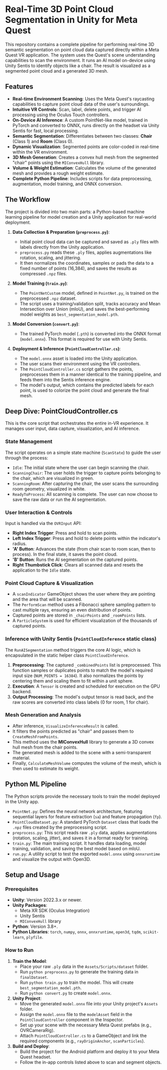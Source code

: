 # Real-Time 3D Point Cloud Segmentation in Unity for Meta Quest

This repository contains a complete pipeline for performing real-time 3D semantic segmentation on point cloud data captured directly within a Meta Quest VR application. The system uses the Quest's scene understanding capabilities to scan the environment. It runs an AI model on-device using Unity Sentis to identify objects like a chair. The result is visualized as a segmented point cloud and a generated 3D mesh.

## Features

* **Real-time Environment Scanning**: Uses the Meta Quest's raycasting capabilities to capture point cloud data of the user's surroundings.
* **Intuitive VR Controls**: Scan, label, delete points, and trigger AI processing using the Oculus Touch controllers.
* **On-Device AI Inference**: A custom PointNet-like model, trained in PyTorch and converted to ONNX, runs directly on the headset via Unity Sentis for fast, local processing.
* **Semantic Segmentation**: Differentiates between two classes: **Chair** (Class 1) and **Room** (Class 0).
* **Dynamic Visualization**: Segmented points are color-coded in real-time within the VR environment.
* **3D Mesh Generation**: Creates a convex hull mesh from the segmented "chair" points using the `MIConvexHull` library.
* **Volume & Weight Estimation**: Calculates the volume of the generated mesh and provides a rough weight estimate.
* **Complete Python Pipeline**: Includes scripts for data preprocessing, augmentation, model training, and ONNX conversion.

## The Workflow

The project is divided into two main parts: a Python-based machine learning pipeline for model creation and a Unity application for real-world deployment.

1.  **Data Collection & Preparation (`preprocess.py`)**:
    * Initial point cloud data can be captured and saved as `.ply` files with labels directly from the Unity application.
    * `preprocess.py` reads these `.ply` files, applies augmentations like rotation, scaling, and jittering.
    * It then normalizes the coordinates, samples or pads the data to a fixed number of points (16,384), and saves the results as compressed `.npz` files.

2.  **Model Training (`train.py`)**:
    * The `PointNetCustom` model, defined in `PointNet.py`, is trained on the preprocessed `.npz` dataset.
    * The script uses a training/validation split, tracks accuracy and Mean Intersection over Union (mIoU), and saves the best-performing model weights as `best_segmentation_model.pth`.

3.  **Model Conversion (`convert.py`)**:
    * The trained PyTorch model (`.pth`) is converted into the ONNX format (`model.onnx`). This format is required for use with Unity Sentis.

4.  **Deployment & Inference (`PointCloudController.cs`)**:
    * The `model.onnx` asset is loaded into the Unity application.
    * The user scans their environment using the VR controllers.
    * The `PointCloudController.cs` script gathers the points, preprocesses them in a manner identical to the training pipeline, and feeds them into the Sentis inference engine.
    * The model's output, which contains the predicted labels for each point, is used to colorize the point cloud and generate the final mesh.

## Deep Dive: PointCloudController.cs

This is the core script that orchestrates the entire in-VR experience. It manages user input, data capture, visualization, and AI inference.

### State Management
The script operates on a simple state machine (`ScanState`) to guide the user through the process:
* `Idle`: The initial state where the user can begin scanning the chair.
* `ScanningChair`: The user holds the trigger to capture points belonging to the chair, which are visualized in green.
* `ScanningRoom`: After capturing the chair, the user scans the surrounding room geometry, visualized in white.
* `ReadyToProcess`: All scanning is complete. The user can now choose to save the raw data or run the AI segmentation.

### User Interaction & Controls
Input is handled via the `OVRInput` API:
* **Right Index Trigger**: Press and hold to scan points.
* **Left Index Trigger**: Press and hold to delete points within the indicator's radius.
* **'A' Button**: Advances the state (from chair scan to room scan, then to process). In the final state, it saves the point cloud.
* **'B' Button**: Runs the AI segmentation on the captured points.
* **Right Thumbstick Click**: Clears all scanned data and resets the application to the `Idle` state.

### Point Cloud Capture & Visualization
* A `scanIndicator` GameObject shows the user where they are pointing and the area that will be scanned.
* The `PerformScan` method uses a Fibonacci sphere sampling pattern to cast multiple rays, ensuring an even distribution of points.
* Captured points are stored in `_chairPoints` and `_roomPoints` lists.
* A `ParticleSystem` is used for efficient visualization of the thousands of captured points.

### Inference with Unity Sentis (`PointCloudInference` static class)
The `RunAISegmentation` method triggers the core AI logic, which is encapsulated in the static helper class `PointCloudInference`.
1.  **Preprocessing**: The captured `_combinedPoints` list is preprocessed. This function samples or duplicates points to match the model's required input size (`NUM_POINTS = 16384`). It also normalizes the points by centering them and scaling them to fit within a unit sphere.
2.  **Execution**: A `Tensor` is created and scheduled for execution on the GPU backend.
3.  **Output Processing**: The model's output tensor is read back, and the raw scores are converted into class labels (0 for room, 1 for chair).

### Mesh Generation and Analysis
* After inference, `VisualizeInferenceResult` is called.
* It filters the points predicted as "chair" and passes them to `CreateMeshFromPoints`.
* This method uses the **MIConvexHull** library to generate a 3D convex hull mesh from the chair points.
* The generated mesh is added to the scene with a semi-transparent material.
* Finally, `CalculateMeshVolume` computes the volume of the mesh, which is then used to estimate its weight.

## Python ML Pipeline

The Python scripts provide the necessary tools to train the model deployed in the Unity app.

* `PointNet.py`: Defines the neural network architecture, featuring sequential layers for feature extraction (`sa`) and feature propagation (`fp`).
* `PointCloudDataset.py`: A standard PyTorch `Dataset` class that loads the `.npz` files created by the preprocessing script.
* `preprocess.py`: This script reads raw `.ply` data, applies augmentations (rotation, scaling, jitter), and saves it in a format ready for training.
* `train.py`: The main training script. It handles data loading, model training, validation, and saving the best model based on mIoU.
* `run.py`: A utility script to test the exported `model.onnx` using `onnxruntime` and visualize the output with Open3D.

## Setup and Usage

### Prerequisites
* **Unity**: Version 2022.3.x or newer.
* **Unity Packages**:
    * Meta XR SDK (Oculus Integration)
    * Unity Sentis
    * `MIConvexHull` library
* **Python**: Version 3.8+.
* **Python Libraries**: `torch`, `numpy`, `onnx`, `onnxruntime`, `open3d`, `tqdm`, `scikit-learn`, `plyfile`.

### How to Run
1.  **Train the Model**:
    * Place your raw `.ply` data in the `Assets/Scripts/dataset` folder.
    * Run `python preprocess.py` to generate the training data in `finalDataset`.
    * Run `python train.py` to train the model. This will create `best_segmentation_model.pth`.
    * Run `python convert.py` to create `model.onnx`.
2.  **Unity Project**:
    * Move the generated `model.onnx` file into your Unity project's `Assets` folder.
    * Assign the `model.onnx` file to the `modelAsset` field in the `PointCloudController` component in the Inspector.
    * Set up your scene with the necessary Meta Quest prefabs (e.g., OVRCameraRig).
    * Attach `PointCloudController.cs` to a GameObject and link the required components (e.g., `rayOriginAnchor`, `scanParticles`).
3.  **Build and Deploy**:
    * Build the project for the Android platform and deploy it to your Meta Quest headset.
    * Follow the in-app controls listed above to scan and segment objects.
